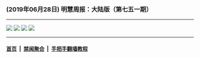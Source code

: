 ### (2019年06月28日) 明慧周报：大陆版（第七五一期） 

---

<img src="http://qikan.minghui.org/mhqkpage/qikanimage/2019/06/28/mhzb_751_pdf-online1.png"/> 

<img src="http://qikan.minghui.org/mhqkpage/qikanimage/2019/06/28/mhzb_751_pdf-online2.png"/> 

<img src="http://qikan.minghui.org/mhqkpage/qikanimage/2019/06/28/mhzb_751_pdf-online3.png"/> 

<img src="http://qikan.minghui.org/mhqkpage/qikanimage/2019/06/28/mhzb_751_pdf-online4.png"/> 



---

#### [首页](../../../..) &nbsp;|&nbsp; [禁闻聚合](https://github.com/gfw-breaker/banned-news) &nbsp;|&nbsp; [手把手翻墙教程](https://github.com/gfw-breaker/guides) 